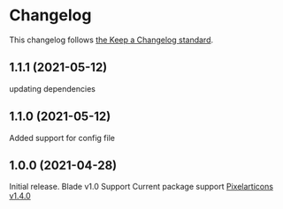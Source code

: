 # Changelog

This changelog follows [the Keep a Changelog standard](https://keepachangelog.com).

## 1.1.1 (2021-05-12)
updating dependencies

## 1.1.0 (2021-05-12)
Added support for config file

## 1.0.0 (2021-04-28)

Initial release.
Blade v1.0 Support
Current package support [Pixelarticons v1.4.0](https://github.com/halfmage/pixelarticons/releases/tag/v1.4.0)
